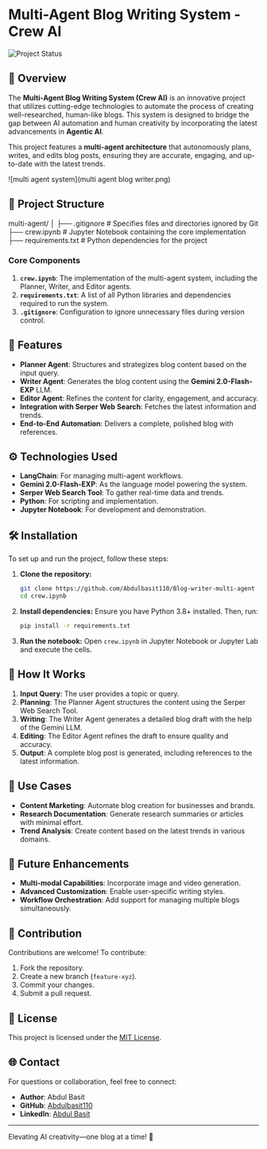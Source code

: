 

# Multi-Agent Blog Writing System - Crew AI

![Project Status](https://img.shields.io/badge/Status-Active-brightgreen)

## 🚀 Overview

The **Multi-Agent Blog Writing System (Crew AI)** is an innovative project that utilizes cutting-edge technologies to automate the process of creating well-researched, human-like blogs. This system is designed to bridge the gap between AI automation and human creativity by incorporating the latest advancements in **Agentic AI**.

This project features a **multi-agent architecture** that autonomously plans, writes, and edits blog posts, ensuring they are accurate, engaging, and up-to-date with the latest trends.

![multi agent system](multi agent blog writer.png)

## 📁 Project Structure


multi-agent/
│
├── .gitignore       # Specifies files and directories ignored by Git
├── crew.ipynb       # Jupyter Notebook containing the core implementation
├── requirements.txt # Python dependencies for the project


### Core Components

1. **`crew.ipynb`**: The implementation of the multi-agent system, including the Planner, Writer, and Editor agents.
2. **`requirements.txt`**: A list of all Python libraries and dependencies required to run the system.
3. **`.gitignore`**: Configuration to ignore unnecessary files during version control.

## 🌟 Features

- **Planner Agent**: Structures and strategizes blog content based on the input query.
- **Writer Agent**: Generates the blog content using the **Gemini 2.0-Flash-EXP** LLM.
- **Editor Agent**: Refines the content for clarity, engagement, and accuracy.
- **Integration with Serper Web Search**: Fetches the latest information and trends.
- **End-to-End Automation**: Delivers a complete, polished blog with references.

## ⚙️ Technologies Used

- **LangChain**: For managing multi-agent workflows.
- **Gemini 2.0-Flash-EXP**: As the language model powering the system.
- **Serper Web Search Tool**: To gather real-time data and trends.
- **Python**: For scripting and implementation.
- **Jupyter Notebook**: For development and demonstration.

## 🛠 Installation

To set up and run the project, follow these steps:

1. **Clone the repository:**
   ```bash
   git clone https://github.com/Abdulbasit110/Blog-writer-multi-agent
   cd crew.ipynb
   ```

2. **Install dependencies:**
   Ensure you have Python 3.8+ installed. Then, run:
   ```bash
   pip install -r requirements.txt
   ```

3. **Run the notebook:**
   Open `crew.ipynb` in Jupyter Notebook or Jupyter Lab and execute the cells.

## 🧠 How It Works

1. **Input Query**: The user provides a topic or query.
2. **Planning**: The Planner Agent structures the content using the Serper Web Search Tool.
3. **Writing**: The Writer Agent generates a detailed blog draft with the help of the Gemini LLM.
4. **Editing**: The Editor Agent refines the draft to ensure quality and accuracy.
5. **Output**: A complete blog post is generated, including references to the latest information.

## 🎯 Use Cases

- **Content Marketing**: Automate blog creation for businesses and brands.
- **Research Documentation**: Generate research summaries or articles with minimal effort.
- **Trend Analysis**: Create content based on the latest trends in various domains.

## 📝 Future Enhancements

- **Multi-modal Capabilities**: Incorporate image and video generation.
- **Advanced Customization**: Enable user-specific writing styles.
- **Workflow Orchestration**: Add support for managing multiple blogs simultaneously.

## 🤝 Contribution

Contributions are welcome! To contribute:

1. Fork the repository.
2. Create a new branch (`feature-xyz`).
3. Commit your changes.
4. Submit a pull request.

## 📜 License

This project is licensed under the [MIT License](LICENSE).

## 🌐 Contact

For questions or collaboration, feel free to connect:

- **Author**: Abdul Basit
- **GitHub**: [Abdulbasit110](https://github.com/Abdulbasit110)
- **LinkedIn**: [Abdul Basit](https://www.linkedin.com/in/abdul-basit-231204255/)

---

Elevating AI creativity—one blog at a time! 🌟
``` 
